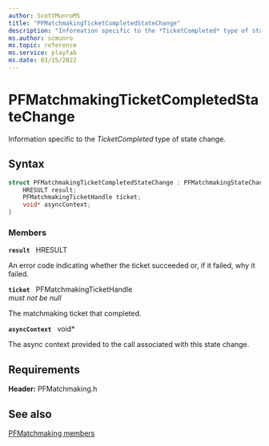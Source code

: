 ```yaml
---
author: ScottMunroMS
title: "PFMatchmakingTicketCompletedStateChange"
description: "Information specific to the *TicketCompleted* type of state change."
ms.author: scmunro
ms.topic: reference
ms.service: playfab
ms.date: 03/15/2022
---
```


# PFMatchmakingTicketCompletedStateChange  

Information specific to the *TicketCompleted* type of state change.  

## Syntax  
  
```cpp
struct PFMatchmakingTicketCompletedStateChange : PFMatchmakingStateChange {  
    HRESULT result;  
    PFMatchmakingTicketHandle ticket;  
    void* asyncContext;  
}  
```
  
### Members  
  
**`result`** &nbsp; HRESULT  
  
An error code indicating whether the ticket succeeded or, if it failed, why it failed.
  
**`ticket`** &nbsp; PFMatchmakingTicketHandle  
*must not be null*  
  
The matchmaking ticket that completed.
  
**`asyncContext`** &nbsp; void*  
  
The async context provided to the call associated with this state change.
  
  
## Requirements  
  
**Header:** PFMatchmaking.h
  
## See also  
[PFMatchmaking members](../pfmatchmaking_members.md)  

  
  

